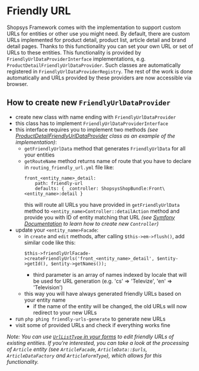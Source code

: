 # Friendly URL

Shopsys Framework comes with the implementation to support custom URLs for entities or other use you might need.
By default, there are custom URLs implemented for product detail, product list, article detail and brand detail pages.
Thanks to this functionality you can set your own URL or set of URLs to these entities.
This functionality is provided by `FriendlyUrlDataProviderInterface` implementations, e.g. `ProductDetailFriendlyUrlDataProvider`.
Such classes are automatically registered in `FriendlyUrlDataProviderRegistry`.
The rest of the work is done automatically and URLs provided by these providers are now accessible via browser.

## How to create new `FriendlyUrlDataProvider`

- create new class with name ending with `FriendlyUrlDataProvider`
- this class has to implement `FriendlyUrlDataProviderInterface`
- this interface requires you to implement two methods *(see [ProductDetailFriendlyUrlDataProvider](https://github.com/shopsys/shopsys/blob/8.0/packages/framework/src/Model/Product/ProductDetailFriendlyUrlDataProvider.php) class as an example of the implementation)*:
    - `getFriendlyUrlData` method that generates `FriendlyUrlData` for all your entities
    - `getRouteName` method returns name of route that you have to declare in `routing_friendly_url.yml` file like:
        ```
        front_<entity_name>_detail:
            path: friendly-url
            defaults: { _controller: ShopsysShopBundle:Front\<entity_name>:detail }
        ```
        this will route all URLs you have provided in `getFriendlyUrlData` method to `<entity_name>Controller::detailAction` method and provide you with ID of entity matching that URL
        *(see [Symfony Documentation](https://symfony.com/doc/3.4/controller.html) to learn how to create new `Controller`)*
- update your `<entity_name>Facade`:
    - in `create` and `edit` methods, after calling `$this->em->flush()`, add similar code like this:
        ```
        $this->friendlyUrlFacade->createFriendlyUrls('front_<entity_name>_detail', $entity->getId(), $entity->getNames());
        ```
        - third parameter is an array of names indexed by locale that will be used for URL generation (e.g. 'cs' => 'Televize', 'en' => 'Television')
    - this way you will have always generated friendly URLs based on your entity name
        - if the name of the entity will be changed, the old URLs will now redirect to your new URLs
- run `php phing friendly-urls-generate` to generate new URLs
- visit some of provided URLs and check if everything works fine

*Note: You can use [`UrlListType` in your forms](./using-form-types.md#urllisttype) to edit friendly URLs of existing entities.*
*If you're interested, you can take a look at the processing of `Article` entity (see `ArticleFacade`, `ArticleData::$urls`, `ArticleDataFactory` and `ArticleFormType`), which allows for this functionality.*
